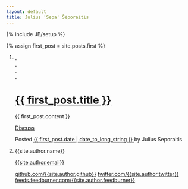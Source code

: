 ```yaml
---
layout: default
title: Julius 'Sepa' Šėporaitis
---
```

{% include JB/setup %}

{% assign first_post = site.posts.first %}

<ol id="posts">
    <li class="post">
        <div class="entry">
            <div class="header">
                <a class="date" href="{{ first_post.url }}" data-date="{{ first_post.date| date_to_xmlschema }}">
                    <div class="top ribbon">&nbsp;</div>
                    <div class="bottom ribbon">&nbsp;</div>
                    <div class="tail ribbon">
                        <div class="left ribbon">&nbsp;</div>
                        <div class="right ribbon">&nbsp;</div>
                    </div>
                </a>
                <h1 class="title">
                    <a href="{{first_post.url}}">{{ first_post.title }}</a>
                </h1>
            </div>
            <div class="content">
                {{ first_post.content }}
            </div>
            <div class="footer">
                <div class="info">
                    <p><a class="more" href="{{ first_post.url }}/#disqus">Discuss</a></p>
                    <p>Posted <abbr title="{{ first_post.date | date_to_long_string }}">
                            {{ first_post.date | date_to_long_string }}
                        </abbr>
                        by <span class="author">Julius Seporaitis</span></p>
                </div>
            </div>
        </div>
    </li>
    <li class="post">
        <div class="entry">
            <div class="footer">
                <p>
                    {{site.author.name}}</p>
                <p>
                    <a href="mailto:{{site.author.email}}"
                       class="icon-email">{{site.author.email}}</a></p>
                <p>
                    <a href="http://github.com/{{site.author.github}}/"
                    class="icon-github">github.com/{{site.author.github}}</a>
                    <a href="http://twitter.com/{{site.author.twitter}}"
                    class="icon-twitter">twitter.com/{{site.author.twitter}}</a>
                    <a href="http://feeds.feedburner.com/{{site.author.feedburner}}"
                    class="icon-rss">feeds.feedburner.com/{{site.author.feedburner}}</a>
                </p>
            </div>
        </div>
    </li>
</ol>
